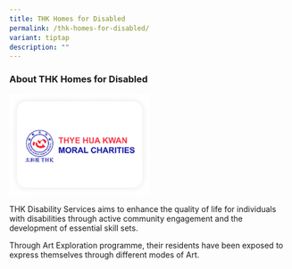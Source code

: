 ```yaml
---
title: THK Homes for Disabled
permalink: /thk-homes-for-disabled/
variant: tiptap
description: ""
---
```

<h3>About THK Homes for Disabled</h3>
<p></p>
<div class="isomer-image-wrapper">
<img style="width: 50%;" height="auto" width="100%" alt="" src="/images/thye_2.png">
</div>
<p>THK Disability Services aims to enhance the quality of life for individuals
with disabilities through active community engagement and the development
of essential skill sets.</p>
<p>Through Art Exploration programme, their residents have been exposed to
express themselves through different modes of Art.</p>
<p></p>
<p></p>